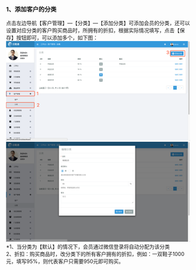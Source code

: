 ### 1、添加客户的分类

点击左边导航【客户管理】—【分类】—【添加分类】可添加会员的分类，还可以设置对应分类的客户购买商品时，所拥有的折扣，根据实际情况填写，点击【保存】按钮即可，可以添加多个，如下图：![](/assets/khgl-fl-1.png)![](/assets/khgl-fl-2.png)\*1、当分类为【默认】的情况下，会员通过微信登录将自动分配为该分类  
  2、折扣：购买商品时，改分类下的所有客户拥有的折扣，例如：一双鞋子1000元，填写95%，则代表客户只需要950元即可购买。

